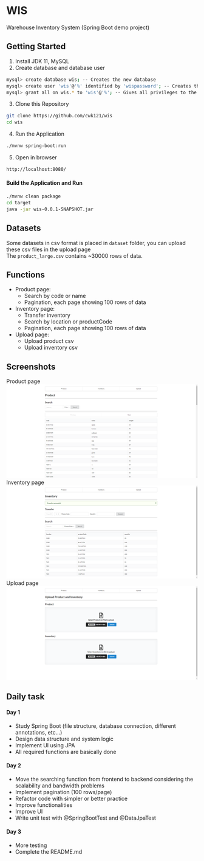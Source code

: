 # WIS
Warehouse Inventory System (Spring Boot demo project)  

## Getting Started
1. Install JDK 11, MySQL
2. Create database and database user
```bash
mysql> create database wis; -- Creates the new database
mysql> create user 'wis'@'%' identified by 'wispassword'; -- Creates the user
mysql> grant all on wis.* to 'wis'@'%'; -- Gives all privileges to the new user on the newly created database
```
3. Clone this Repository
```bash
git clone https://github.com/cwk121/wis
cd wis
```
4. Run the Application 
```bash
./mvnw spring-boot:run
```
5. Open in browser
```
http://localhost:8080/
```
#### Build the Application and Run
```bash
./mvnw clean package
cd target
java -jar wis-0.0.1-SNAPSHOT.jar
```
## Datasets
Some datasets in csv format is placed in `dataset` folder, you can upload these csv files in the upload page  
The `product_large.csv` contains ~30000 rows of data.

## Functions
- Product page:
  - Search by code or name
  - Pagination, each page showing 100 rows of data
- Inventory page:
  - Transfer inventory
  - Search by location or productCode
  - Pagination, each page showing 100 rows of data
- Upload page:
  - Upload product csv
  - Upload inventory csv
  
## Screenshots
Product page
![Product page](/screenshots/product.png)
Inventory page
![Inventory page](/screenshots/inventory.png)
Upload page
![Upload page](/screenshots/upload.png)

## Daily task
#### Day 1
- Study Spring Boot (file structure, database connection, different annotations, etc...)
- Design data structure and system logic
- Implement UI using JPA
- All required functions are basically done
#### Day 2
- Move the searching function from frontend to backend considering the scalability and bandwidth problems
- Implement pagination (100 rows/page)
- Refactor code with simpler or better practice
- Improve functionalities
- Improve UI
- Write unit test with @SpringBootTest and @DataJpaTest
#### Day 3
- More testing
- Complete the README.md
